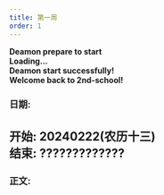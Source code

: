 ```yaml
---
title: 第一周
order: 1
---
```


**Deamon prepare to start**   
**Loading...**  
**Deamon start successfully!**  
**Welcome back to 2nd-school!**  
### 日期:    
**开始: 20240222(农历十三)**  
**结束: ?????????????**  
---
### 正文: